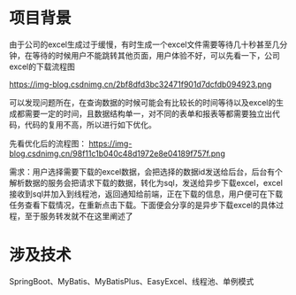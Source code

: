 # 项目背景
由于公司的excel生成过于缓慢，有时生成一个excel文件需要等待几十秒甚至几分钟，在等待的时候用户不能跳转其他页面，用户体验不好，可以先看一下，公司excel的下载流程图

https://img-blog.csdnimg.cn/2bf8dfd3bc32471f901d7dcfdb094923.png

可以发现问题所在，在查询数据的时候可能会有比较长的时间等待以及excel的生成都需要一定的时间，且数据结构单一，对不同的表单和报表等都需要独立出代码，代码的复用不高，所以进行如下优化。

先看优化后的流程图：
https://img-blog.csdnimg.cn/98f11c1b040c48d1972e8e04189f757f.png


需求：用户选择需要下载的excel数据，会把选择的数据id发送给后台，后台有个解析数据的服务会把请求下载的数据，转化为sql，发送给异步下载excel，excel接收到sql并加入到线程池，返回通知给前端，正在下载的信息，用户便可在下载任务查看下载情况，在重新点击下载。下面便会分享的是异步下载excel的具体过程，至于服务转发就不在这里阐述了


# 涉及技术
SpringBoot、MyBatis、MyBatisPlus、EasyExcel、线程池、单例模式
